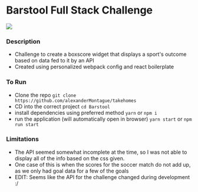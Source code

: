 # Barstool Full Stack Challenge
![](https://i.imgur.com/TkoejSQ.png)

### Description
- Challenge to create a boxscore widget that displays a sport's outcome based on data fed to it by an API
- Created using personalized webpack config and react boilerplate

### To Run
- Clone the repo `git clone https://github.com/alexanderMontague/takehomes`
- CD into the correct project `cd Barstool`
- install dependencies using preferred method `yarn` or `npm i`
- run the application (will automatically open in browser) `yarn start` or `npm run start`

### Limitations
- The API seemed somewhat incomplete at the time, so I was not able to display all of the info based on the css given.
- One case of this is when the scores for the soccer match do not add up, as we only had goal data for a few of the goals
- EDIT: Seems like the API for the challenge changed during development :/ 
